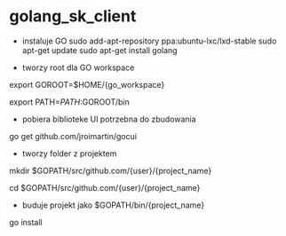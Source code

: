 # golang_sk_client
 - instaluje GO
sudo add-apt-repository ppa:ubuntu-lxc/lxd-stable
sudo apt-get update
sudo apt-get install golang

 - tworzy root dla GO workspace

export GOROOT=$HOME/{go_workspace}

export PATH=$PATH:$GOROOT/bin


 - pobiera biblioteke UI potrzebna do zbudowania

go get github.com/jroimartin/gocui


 - tworzy folder z projektem

mkdir $GOPATH/src/github.com/{user}/{project_name}

cd  $GOPATH/src/github.com/{user}/{project_name}


 - buduje projekt jako  $GOPATH/bin/{project_name}

go install
